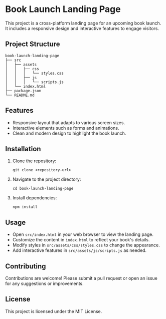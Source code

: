 # Book Launch Landing Page

This project is a cross-platform landing page for an upcoming book launch. It includes a responsive design and interactive features to engage visitors.

## Project Structure

```
book-launch-landing-page
├── src
│   ├── assets
│   │   ├── css
│   │   │   └── styles.css
│   │   ├── js
│   │   │   └── scripts.js
│   └── index.html
├── package.json
└── README.md
```

## Features

- Responsive layout that adapts to various screen sizes.
- Interactive elements such as forms and animations.
- Clean and modern design to highlight the book launch.

## Installation

1. Clone the repository:
   ```
   git clone <repository-url>
   ```
2. Navigate to the project directory:
   ```
   cd book-launch-landing-page
   ```
3. Install dependencies:
   ```
   npm install
   ```

## Usage

- Open `src/index.html` in your web browser to view the landing page.
- Customize the content in `index.html` to reflect your book's details.
- Modify styles in `src/assets/css/styles.css` to change the appearance.
- Add interactive features in `src/assets/js/scripts.js` as needed.

## Contributing

Contributions are welcome! Please submit a pull request or open an issue for any suggestions or improvements.

## License

This project is licensed under the MIT License.